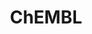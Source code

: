 ---
layout: default
bigquery: https://console.cloud.google.com/bigquery?p=patents-public-data&d=ebi_chembl&page=dataset
citation: '"The ChEMBL database in 2017." Anna Gaulton, Anne Hersey, Michał Nowotka,
  A Patrícia Bento, Jon Chambers, David Mendez, Prudence Mutowo, Francis Atkinson,
  Louisa J Bellis, Elena Cibrián-Uhalte, Mark Davies, Nathan Dedman, Anneli Karlsson,
  María Paula Magariños, John P Overington, George Papadatos, Ines Smit, Andrew R
  Leach Nucleic acids Research (2017) 45 (Database Issue), D945-D954'
contributors: European Bioinformatics Institute
cost: None
description: ChEMBL Data is a manually curated database of small molecules used in
  drug discovery, including information about existing patented drugs.
documentation: 'schema: https://www.ebi.ac.uk/chembl/db_schema


  '
last_edit: Mon, 04 Apr 2022 19:07:30 GMT
location: https://console.cloud.google.com/marketplace/product/google_patents_public_datasets/chembl
maintained_by: EMBL-EBI, an outstation of European Molecular Biology Laboratory
related_publications: '

  ChEMBL: towards direct deposition of bioassay data.


  Mendez D, Gaulton A, Bento AP, Chambers J, De Veij M, Félix E, Magariños MP, Mosquera
  JF, Mutowo P, Nowotka M, Gordillo-Marañón M, Hunter F, Junco L, Mugumbate G, Rodriguez-Lopez
  M, Atkinson F, Bosc N, Radoux CJ, Segura-Cabrera A, Hersey A, Leach AR.


  — Nucleic Acids Res. 2019; 47(D1):D930-D940. doi: 10.1093/nar/gky1075

  '
schema_fields: '[''class_level'', ''efo_term'', ''assay_tissue'', ''acd_logp'', ''direct_interaction'',
  ''warning_class'', ''relationship_desc'', ''caloha_id'', ''journal'', ''stat'',
  ''pchembl_value'', ''src_short_name'', ''l2'', ''updated_on'', ''metref_id'', ''alert_set_id'',
  ''warning_description'', ''assay_subcellular_fraction'', ''entity_type'', ''qudt_units'',
  ''pathway_id'', ''co_stem_id'', ''domain_name'', ''ingredient'', ''smid'', ''frac_class_id'',
  ''source'', ''lle'', ''bei'', ''assay_source'', ''alert_name'', ''title'', ''cell_id'',
  ''component_type'', ''comments'', ''product_id'', ''compound_name'', ''aspect'',
  ''component_id'', ''std_act_id'', ''result_flag'', ''job_id'', ''withdrawn_country'',
  ''l4'', ''protein_class_synonym'', ''cpd_str_alert_id'', ''aromatic_rings'', ''orig_description'',
  ''ref_id'', ''mecref_id'', ''standard_flag'', ''applicant_full_name'', ''creation_date'',
  ''previous_company'', ''natural_product'', ''availability_type'', ''cidx'', ''atc_code'',
  ''level1_description'', ''assay_strain'', ''l3'', ''assay_type'', ''warning_id'',
  ''num_alerts'', ''molecular_mechanism'', ''synonyms'', ''parenteral'', ''units'',
  ''standard_inchi_key'', ''res_stem_id'', ''approval_date'', ''heavy_atoms'', ''patent_id'',
  ''research_stem'', ''cx_most_bpka'', ''description'', ''assay_desc'', ''structure_type'',
  ''hrac_class_id'', ''ddd_units'', ''hrac_code'', ''mc_target_name'', ''site_name'',
  ''as_id'', ''mc_organism'', ''withdrawn_flag'', ''nda_type'', ''priority'', ''assay_organism'',
  ''hba_lipinski'', ''target_type'', ''short_name'', ''warnref_id'', ''prodrug'',
  ''cellosaurus_id'', ''assay_param_id'', ''doi'', ''sitecomp_id'', ''first_in_class'',
  ''parameter_value'', ''withdrawn_class'', ''enzyme_name'', ''canonical_smiles'',
  ''compsyn_id'', ''irac_class_id'', ''status'', ''mc_target_accession'', ''path'',
  ''publication_number'', ''ddd_comment'', ''submission_date'', ''chembl_id'', ''record_id'',
  ''full_molformula'', ''src_compound_id'', ''mol_hrac_id'', ''site_residues'', ''mesh_heading'',
  ''doc_id'', ''standard_type'', ''mutation'', ''frac_code'', ''variant_id'', ''actsm_id'',
  ''related_tid'', ''patent_expire_date'', ''assay_id'', ''disease_efficacy'', ''met_conversion'',
  ''l7'', ''withdrawn_reason'', ''mechanism_comment'', ''text_value'', ''mechanism_of_action'',
  ''full_mwt'', ''sequence'', ''db_version'', ''mw_monoisotopic'', ''efo_id'', ''src_id'',
  ''enzyme_tid'', ''annotation'', ''irac_code'', ''withdrawn_year'', ''targcomp_id'',
  ''src_description'', ''entity_id'', ''cell_source_tissue'', ''num_ro5_violations'',
  ''relationship_type'', ''le'', ''standard_value'', ''cl_lincs_id'', ''standard_upper_value'',
  ''updated_by'', ''formulation_id'', ''normal_range_max'', ''acd_most_bpka'', ''selectivity_comment'',
  ''assay_cell_type'', ''type'', ''cell_ontology_id'', ''curation_comment'', ''mol_frac_id'',
  ''tid_fixed'', ''hbd'', ''mesh_id'', ''domain_id'', ''hbd_lipinski'', ''set_name'',
  ''oral'', ''inorganic_flag'', ''uberon_id'', ''bto_id'', ''value'', ''parent_id'',
  ''assay_category'', ''issue'', ''authors'', ''standard_relation'', ''l5'', ''activity_id'',
  ''sei'', ''warning_country'', ''usan_stem_definition'', ''protein_class_desc'',
  ''published_relation'', ''label'', ''num_lipinski_ro5_violations'', ''ddd_value'',
  ''comp_class_id'', ''bao_endpoint'', ''bao_format'', ''stem_class'', ''curated_by'',
  ''pubmed_id'', ''activity_comment'', ''company'', ''country'', ''major_class'',
  ''accession'', ''standard_inchi'', ''standard_text_value'', ''patent_no'', ''species_group_flag'',
  ''cx_logd'', ''oc_id'', ''protein_class_id'', ''strength'', ''acd_most_apka'', ''active_molregno'',
  ''trade_name'', ''warning_year'', ''ddd_admr'', ''tid'', ''usan_stem'', ''uo_units'',
  ''standard_units'', ''isoform'', ''usan_stem_id'', ''data_validity_comment'', ''qed_weighted'',
  ''definition'', ''molsyn_id'', ''idx'', ''molregno'', ''doc_type'', ''cx_logp'',
  ''chebi_par_id'', ''usan_substem'', ''sequence_md5sum'', ''l6'', ''prediction_method'',
  ''protclasssyn_id'', ''pathway_key'', ''source_domain_id'', ''metabolite_record_id'',
  ''subgroup'', ''max_phase_for_ind'', ''log_id'', ''assay_tax_id'', ''mc_tax_id'',
  ''first_approval'', ''potential_duplicate'', ''homologue'', ''route'', ''molecule_type'',
  ''last_active'', ''start_position'', ''ad_type'', ''end_position'', ''who_extra'',
  ''ro3_pass'', ''mec_id'', ''ap_id'', ''ass_cls_map_id'', ''parent_molregno'', ''psa'',
  ''name'', ''compound_key'', ''substrate_record_id'', ''cell_name'', ''mol_irac_id'',
  ''therapeutic_flag'', ''molecular_species'', ''innovator_company'', ''relationship'',
  ''volume'', ''molfile'', ''dosed_ingredient'', ''l1'', ''black_box_warning'', ''cell_description'',
  ''target_mapping'', ''cell_source_organism'', ''topical'', ''level3_description'',
  ''cx_most_apka'', ''level4_description'', ''confidence_score'', ''drug_product_flag'',
  ''chirality'', ''organism'', ''version'', ''level5'', ''biocomp_id'', ''syn_type'',
  ''alogp'', ''domain_type'', ''confidence'', ''level2_description'', ''class_type'',
  ''level4'', ''action_type'', ''ridx'', ''met_comment'', ''mw_freebase'', ''hba'',
  ''binding_site_comment'', ''usan_year'', ''rtb'', ''normal_range_min'', ''level3'',
  ''year'', ''rgid'', ''mc_target_type'', ''aidx'', ''first_page'', ''abstract'',
  ''l8'', ''upper_value'', ''domain_description'', ''ddd_id'', ''assay_test_type'',
  ''drug_record_id'', ''published_type'', ''parent_go_id'', ''tissue_id'', ''acd_logd'',
  ''dosage_form'', ''delist_flag'', ''indref_id'', ''comp_go_id'', ''tax_id'', ''go_id'',
  ''smarts'', ''parent_type'', ''published_units'', ''ref_url'', ''targrel_id'', ''level2'',
  ''ref_type'', ''activity_count'', ''polymer_flag'', ''cell_source_tax_id'', ''parameter_type'',
  ''patent_use_code'', ''warning_type'', ''src_assay_id'', ''tbl'', ''active_ingredient'',
  ''compd_id'', ''clo_id'', ''who_name'', ''pref_name'', ''indication_class'', ''drugind_id'',
  ''level1'', ''helm_notation'', ''relation'', ''assay_class_id'', ''met_id'', ''prod_pat_id'',
  ''toid'', ''target_desc'', ''db_source'', ''stem'', ''max_phase'', ''component_synonym'',
  ''site_id'', ''bao_id'', ''published_value'', ''downgraded'', ''mol_atc_id'', ''drug_substance_flag'',
  ''predbind_id'', ''last_page'', ''alert_id'']'
shortname: chembl
tags:
- biotechnology
- health
- chemical
- bioinformatics
- medical
terms_of_use: CC BY-SA 3.0
title: ChEMBL
uuid: e232a192-965c-4ec9-904c-155b6dfe56c5
---